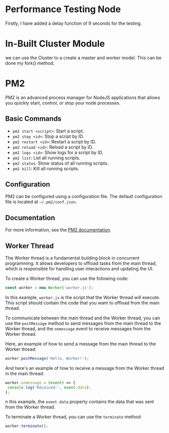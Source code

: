 
# Performance Testing Node

Firstly, I have added a delay function of 9 seconds for the testing.

# In-Built Cluster Module

we can use the Cluster to a create a master and worker model. This can be done my fork() method.

# PM2 

PM2 is an advanced process manager for NodeJS applications that allows you quickly start, control, or stop your node processes. 

## Basic Commands
* `pm2 start <script>`: Start a script.
* `pm2 stop <id>`: Stop a script by ID.
* `pm2 restart <id>`: Restart a script by ID.
* `pm2 reload <id>`: Reload a script by ID.
* `pm2 logs <id>`: Show logs for a script by ID.
* `pm2 list`: List all running scripts.
* `pm2 status`: Show status of all running scripts.
* `pm2 kill`: Kill all running scripts.
## Configuration
PM2 can be configured using a configuration file. The default configuration file is located at `~/.pm2/conf.json`.
## Documentation
For more information, see the [PM2 documentation](https://pm2.keymetrics.io/docs/).

## Worker Thread
The Worker thread is a fundamental building block in concurrent programming. It allows developers to offload tasks from the main thread, which is responsible for handling user interactions and updating the UI.

To create a Worker thread, you can use the following code:
```javascript
const worker = new Worker('worker.js');
```

In this example, `worker.js` is the script that the Worker thread will execute. This script should contain the code that you want to offload from the main thread.

To communicate between the main thread and the Worker thread, you can use the `postMessage` method to send messages from the main thread to the Worker thread, and the `onmessage` event to receive messages from the Worker thread.

Here, an example of how to send a message from the main thread to the Worker thread:

```javascript
worker.postMessage('Hello, Worker!');
```
And here's an example of how to receive a message from the Worker thread in the main thread:

```javascript
worker.onmessage = (event) => {
 console.log('Received:', event.data);
};
```

n this example, the `event.data` property contains the data that was sent from the Worker thread.

To terminate a Worker thread, you can use the `terminate` method:

```javascript
worker.terminate();
```
